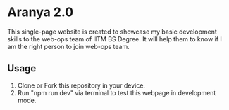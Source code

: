 # Aranya 2.0

This single-page website is created to showcase my basic development skills to the web-ops team of IITM BS Degree. It will help them to know if I am the right person to join web-ops team.

## Usage
1. Clone or Fork this repository in your device.
2. Run "npm run dev" via terminal to test this webpage in development mode.
